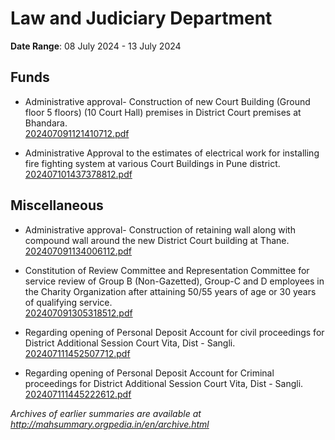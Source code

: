 # Law and Judiciary Department

**Date Range**: 08 July 2024 - 13 July 2024


## Funds
- Administrative approval-  Construction of  new Court Building (Ground floor  5 floors) (10 Court Hall) premises in District Court premises at Bhandara.\
  [202407091121410712.pdf](https://gr.maharashtra.gov.in/Site/Upload/Government%20Resolutions/English/202407091121410712.pdf)

- Administrative Approval to the  estimates of electrical work for installing fire fighting system at various  Court Buildings in Pune district.\
  [202407101437378812.pdf](https://gr.maharashtra.gov.in/Site/Upload/Government%20Resolutions/English/202407101437378812.pdf)

## Miscellaneous
- Administrative approval- Construction of retaining wall along with compound wall around the new District Court building at Thane.\
  [202407091134006112.pdf](https://gr.maharashtra.gov.in/Site/Upload/Government%20Resolutions/English/202407091134006112.pdf)

- Constitution of Review Committee and Representation Committee for service review of Group B (Non-Gazetted), Group-C and D employees in the Charity Organization after attaining 50/55 years of age or 30 years of qualifying service.\
  [202407091305318512.pdf](https://gr.maharashtra.gov.in/Site/Upload/Government%20Resolutions/English/202407091305318512.pdf)

- Regarding opening of Personal Deposit Account for civil proceedings for District  Additional Session  Court Vita,  Dist - Sangli.\
  [202407111452507712.pdf](https://gr.maharashtra.gov.in/Site/Upload/Government%20Resolutions/English/202407111452507712.pdf)

- Regarding opening of Personal Deposit Account for Criminal proceedings for District  Additional Session Court Vita,  Dist - Sangli.\
  [202407111445222612.pdf](https://gr.maharashtra.gov.in/Site/Upload/Government%20Resolutions/English/202407111445222612.pdf)


*Archives of earlier summaries are available at http://mahsummary.orgpedia.in/en/archive.html*